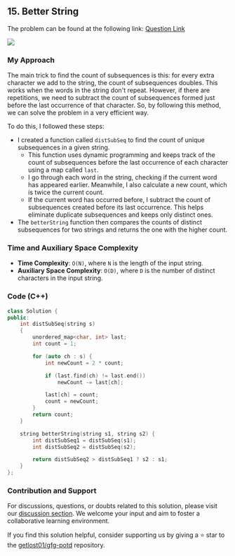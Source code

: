 ## 15. Better String
The problem can be found at the following link: [Question Link](https://www.geeksforgeeks.org/problems/better-string/1)

![](https://badgen.net/badge/Level/Hard/red)

### My Approach
The main trick to find the count of subsequences is this: for every extra character we add to the string, the count of subsequences doubles. This works when the words in the string don't repeat. However, if there are repetitions, we need to subtract the count of subsequences formed just before the last occurrence of that character. So, by following this method, we can solve the problem in a very efficient way.

To do this, I followed these steps:
- I created a function called `distSubSeq` to find the count of unique subsequences in a given string.
	- This function uses dynamic programming and keeps track of the count of subsequences before the last occurrence of each character using a map called `last`.
	- I go through each word in the string, checking if the current word has appeared earlier. Meanwhile, I also calculate a new count, which is twice the current count.
	- If the current word has occurred before, I subtract the count of subsequences created before its last occurrence. This helps eliminate duplicate subsequences and keeps only distinct ones.
- The `betterString` function then compares the counts of distinct subsequences for two strings and returns the one with the higher count.

### Time and Auxiliary Space Complexity

- **Time Complexity**: `O(N)`, where `N` is the length of the input string.
- **Auxiliary Space Complexity**: `O(D)`, where `D` is the number of distinct characters in the input string.

### Code (C++)
```cpp
class Solution {
public:
    int distSubSeq(string s)
    {
        unordered_map<char, int> last;
        int count = 1;

        for (auto ch : s) {
            int newCount = 2 * count;

            if (last.find(ch) != last.end())
                newCount -= last[ch];

            last[ch] = count;
            count = newCount;
        }
        return count;
    }

    string betterString(string s1, string s2) {
        int distSubSeq1 = distSubSeq(s1);
        int distSubSeq2 = distSubSeq(s2);

        return distSubSeq2 > distSubSeq1 ? s2 : s1;
    }
};
```

### Contribution and Support

For discussions, questions, or doubts related to this solution, please visit our [discussion section](https://github.com/getlost01/gfg-potd/discussions). We welcome your input and aim to foster a collaborative learning environment.

If you find this solution helpful, consider supporting us by giving a ⭐ star to the [getlost01/gfg-potd](https://github.com/getlost01/gfg-potd) repository.